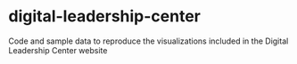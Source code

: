 # digital-leadership-center
Code and sample data to reproduce the visualizations included in the Digital Leadership Center website
